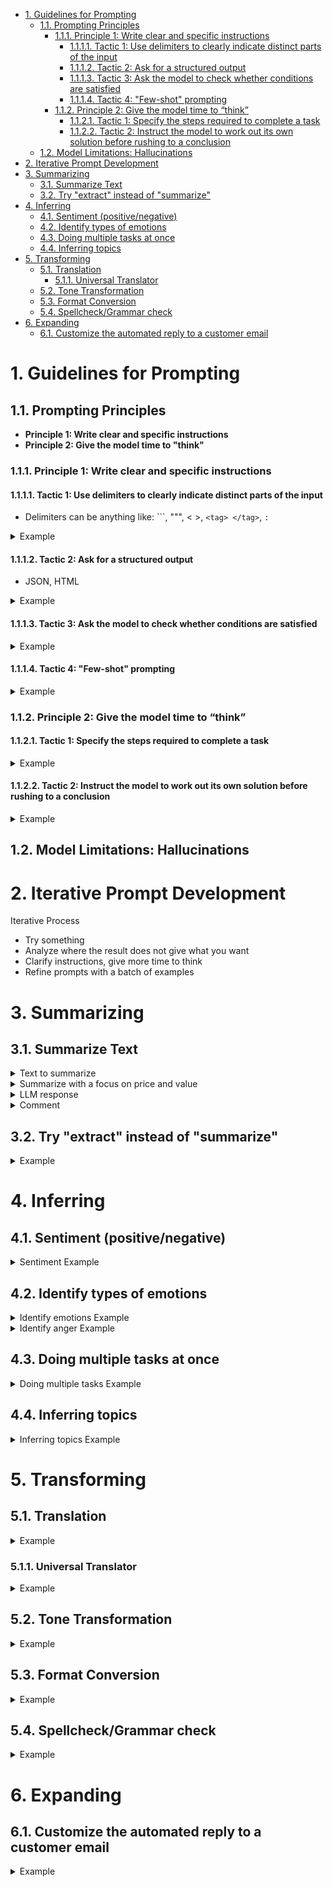 - [1. Guidelines for Prompting](#1-guidelines-for-prompting)
  - [1.1. Prompting Principles](#11-prompting-principles)
    - [1.1.1. Principle 1: Write clear and specific instructions](#111-principle-1-write-clear-and-specific-instructions)
      - [1.1.1.1. Tactic 1: Use delimiters to clearly indicate distinct parts of the input](#1111-tactic-1-use-delimiters-to-clearly-indicate-distinct-parts-of-the-input)
      - [1.1.1.2. Tactic 2: Ask for a structured output](#1112-tactic-2-ask-for-a-structured-output)
      - [1.1.1.3. Tactic 3: Ask the model to check whether conditions are satisfied](#1113-tactic-3-ask-the-model-to-check-whether-conditions-are-satisfied)
      - [1.1.1.4. Tactic 4: "Few-shot" prompting](#1114-tactic-4-few-shot-prompting)
    - [1.1.2. Principle 2: Give the model time to “think”](#112-principle-2-give-the-model-time-to-think)
      - [1.1.2.1. Tactic 1: Specify the steps required to complete a task](#1121-tactic-1-specify-the-steps-required-to-complete-a-task)
      - [1.1.2.2. Tactic 2: Instruct the model to work out its own solution before rushing to a conclusion](#1122-tactic-2-instruct-the-model-to-work-out-its-own-solution-before-rushing-to-a-conclusion)
  - [1.2. Model Limitations: Hallucinations](#12-model-limitations-hallucinations)
- [2. Iterative Prompt Development](#2-iterative-prompt-development)
- [3. Summarizing](#3-summarizing)
  - [3.1. Summarize Text](#31-summarize-text)
  - [3.2. Try "extract" instead of "summarize"](#32-try-extract-instead-of-summarize)
- [4. Inferring](#4-inferring)
  - [4.1. Sentiment (positive/negative)](#41-sentiment-positivenegative)
  - [4.2. Identify types of emotions](#42-identify-types-of-emotions)
  - [4.3. Doing multiple tasks at once](#43-doing-multiple-tasks-at-once)
  - [4.4. Inferring topics](#44-inferring-topics)
- [5. Transforming](#5-transforming)
  - [5.1. Translation](#51-translation)
    - [5.1.1. Universal Translator](#511-universal-translator)
  - [5.2. Tone Transformation](#52-tone-transformation)
  - [5.3. Format Conversion](#53-format-conversion)
  - [5.4. Spellcheck/Grammar check](#54-spellcheckgrammar-check)
- [6. Expanding](#6-expanding)
  - [6.1. Customize the automated reply to a customer email](#61-customize-the-automated-reply-to-a-customer-email)


# 1. Guidelines for Prompting
## 1.1. Prompting Principles
- **Principle 1: Write clear and specific instructions**
- **Principle 2: Give the model time to "think"**
### 1.1.1. Principle 1: Write clear and specific instructions
#### 1.1.1.1. Tactic 1: Use delimiters to clearly indicate distinct parts of the input
- Delimiters can be anything like: ```, """, < >, `<tag> </tag>`, `:`
<details>
    <summary>Example</summary>
prompt = f"""
Summarize the text delimited by triple backticks \ 
into a single sentence.
```{text}```
"""
</details>

#### 1.1.1.2. Tactic 2: Ask for a structured output
- JSON, HTML

<details/>
    <summary>Example</summary>
prompt = f"""
Generate a list of three made-up book titles along \ 
with their authors and genres. 
Provide them in JSON format with the following keys: 
book_id, title, author, genre.
"""
</details>

#### 1.1.1.3. Tactic 3: Ask the model to check whether conditions are satisfied

<details/>
    <summary>Example</summary>
prompt = f"""
You will be provided with text delimited by triple quotes. 
If it contains a sequence of instructions, \ 
re-write those instructions in the following format:

Step 1 - ...
Step 2 - …
…
Step N - …

If the text does not contain a sequence of instructions, \ 
then simply write \"No steps provided.\"

\"\"\"{text_1}\"\"\"
"""
</details>

#### 1.1.1.4. Tactic 4: "Few-shot" prompting

<details/>
    <summary>Example</summary>
prompt = f"""
Your task is to answer in a consistent style.

<child>: Teach me about patience.

<grandparent>: The river that carves the deepest \ 
valley flows from a modest spring; the \ 
grandest symphony originates from a single note; \ 
the most intricate tapestry begins with a solitary thread.

<child>: Teach me about resilience.
"""
</details>

### 1.1.2. Principle 2: Give the model time to “think” 

#### 1.1.2.1. Tactic 1: Specify the steps required to complete a task

<details>
    <summary>Example</summary>
prompt = f"""
Your task is to perform the following actions: 
1 - Summarize the following text delimited by 
  <> with 1 sentence.
2 - Translate the summary into French.
3 - List each name in the French summary.
4 - Output a json object that contains the 
  following keys: french_summary, num_names.

Use the following format:
Text: <text to summarize>
Summary: <summary>
Translation: <summary translation>
Names: <list of names in summary>
Output JSON: <json with summary and num_names>

Text: <{text}>
"""
</details>

#### 1.1.2.2. Tactic 2: Instruct the model to work out its own solution before rushing to a conclusion

<details>
    <summary>Example</summary>
prompt = f"""
Your task is to determine if the student's solution \
is correct or not.
To solve the problem do the following:
- First, work out your own solution to the problem including the final total. 
- Then compare your solution to the student's solution \ 
and evaluate if the student's solution is correct or not. 
Don't decide if the student's solution is correct until 
you have done the problem yourself.

Use the following format:
Question:
```
question here
```
Student's solution:
```
student's solution here
```
Actual solution:
```
steps to work out the solution and your solution here
```
Is the student's solution the same as actual solution \
just calculated:
```
yes or no
```
Student grade:
```
correct or incorrect
```

Question:
```
I'm building a solar power installation and I need help \
working out the financials. 
- Land costs $100 / square foot
- I can buy solar panels for $250 / square foot
- I negotiated a contract for maintenance that will cost \
me a flat $100k per year, and an additional $10 / square \
foot
What is the total cost for the first year of operations \
as a function of the number of square feet.
``` 
Student's solution:
```
Let x be the size of the installation in square feet.
Costs:
1. Land cost: 100x
2. Solar panel cost: 250x
3. Maintenance cost: 100,000 + 100x
Total cost: 100x + 250x + 100,000 + 100x = 450x + 100,000
```
Actual solution:
"""
</details>

## 1.2. Model Limitations: Hallucinations

# 2. Iterative Prompt Development

Iterative Process
- Try something
- Analyze where the result does not give what you want
- Clarify instructions, give more time to think
- Refine prompts with a batch of examples

# 3. Summarizing
## 3.1. Summarize Text
<details>
    <summary>Text to summarize</summary>
prod_review = """
Got this panda plush toy for my daughter's birthday, \
who loves it and takes it everywhere. It's soft and \ 
super cute, and its face has a friendly look. It's \ 
a bit small for what I paid though. I think there \ 
might be other options that are bigger for the \ 
same price. It arrived a day earlier than expected, \ 
so I got to play with it myself before I gave it \ 
to her.
"""
</details>

<details>
    <summary>Summarize with a focus on price and value</summary>
prompt = f"""
Your task is to generate a short summary of a product \
review from an ecommerce site to give feedback to the \
pricing deparmtment, responsible for determining the \
price of the product.  

Summarize the review below, delimited by triple 
backticks, in at most 30 words, and focusing on any aspects \
that are relevant to the price and perceived value. 

Review: ```{prod_review}```
"""
</details>

<details>
    <summary>LLM response</summary>
The panda plush toy is loved for its softness and cuteness, but some customers feel it's a bit small for the price.
</details>

<details>
    <summary>Comment</summary>
Summaries include topics that are not related to the topic of focus.
</details>

## 3.2. Try "extract" instead of "summarize"

<details>
    <summary>Example</summary>
prompt = f"""
Your task is to extract relevant information from \ 
a product review from an ecommerce site to give \
feedback to the Shipping department. 

From the review below, delimited by triple quotes \
extract the information relevant to shipping and \ 
delivery. Limit to 30 words. 

Review: ```{prod_review}```
"""
</details>

# 4. Inferring
## 4.1. Sentiment (positive/negative)

<details>
    <summary>Sentiment Example</summary>
prompt = f"""
What is the sentiment of the following product review, 
which is delimited with triple backticks?

Give your answer as a single word, either "positive" \
or "negative".

Review text: '''{lamp_review}'''
"""
</details>

## 4.2. Identify types of emotions
<details>
    <summary>Identify emotions Example</summary>
prompt = f"""
Identify a list of emotions that the writer of the \
following review is expressing. Include no more than \
five items in the list. Format your answer as a list of \
lower-case words separated by commas.

Review text: '''{lamp_review}'''
"""
</details>

<details>
    <summary>Identify anger Example</summary>
prompt = f"""
Is the writer of the following review expressing anger?\
The review is delimited with triple backticks. \
Give your answer as either yes or no.

Review text: '''{lamp_review}'''
"""
</details>

## 4.3. Doing multiple tasks at once
<details>
    <summary>Doing multiple tasks Example</summary>
prompt = f"""
Identify the following items from the review text: 
- Sentiment (positive or negative)
- Is the reviewer expressing anger? (true or false)
- Item purchased by reviewer
- Company that made the item

The review is delimited with triple backticks. \
Format your response as a JSON object with \
"Sentiment", "Anger", "Item" and "Brand" as the keys.
If the information isn't present, use "unknown" \
as the value.
Make your response as short as possible.
Format the Anger value as a boolean.

Review text: '''{lamp_review}'''
"""
</details>

## 4.4. Inferring topics
<details>
    <summary>Inferring topics Example</summary>
prompt = f"""
Determine five topics that are being discussed in the \
following text, which is delimited by triple backticks.

Make each item one or two words long. 

Format your response as a list of items separated by commas.

Text sample: '''{story}'''
"""
</details>

# 5. Transforming

## 5.1. Translation

<details>
    <summary>Example</summary>
prompt = f"""
Translate the following English text to Spanish: \ 
```Hi, I would like to order a blender```
"""

prompt = f"""
Tell me which language this is: 
```Combien coûte le lampadaire?```
"""

prompt = f"""
Translate the following  text to French and Spanish
and English pirate: \
```I want to order a basketball```
"""

prompt = f"""
Translate the following text to Spanish in both the \
formal and informal forms: 
'Would you like to order a pillow?'
"""
</details>

### 5.1.1. Universal Translator

<details>
    <summary>Example</summary>
for issue in user_messages:
    prompt = f"Tell me what language this is: ```{issue}```"
    lang = get_completion(prompt)
    print(f"Original message ({lang}): {issue}")

    prompt = f"""
    Translate the following  text to English \
    and Korean: ```{issue}```
    """
</details>

## 5.2. Tone Transformation

<details>
    <summary>Example</summary>
prompt = f"""
Translate the following from slang to a business letter: 
'Dude, This is Joe, check out this spec on this standing lamp.'
"""
</details>

## 5.3. Format Conversion

<details>
    <summary>Example</summary>
prompt = f"""
Translate the following python dictionary from JSON to an HTML \
table with column headers and title: {data_json}
"""
</details>

## 5.4. Spellcheck/Grammar check

<details>
    <summary>Example</summary>
for t in text:
    prompt = f"""Proofread and correct the following text
    and rewrite the corrected version. If you don't find
    and errors, just say "No errors found". Don't use 
    any punctuation around the text:
    ```{t}```"""

prompt = f"""
proofread and correct this review. Make it more compelling. 
Ensure it follows APA style guide and targets an advanced reader. 
Output in markdown format.
Text: ```{text}```
"""
</details>

# 6. Expanding
## 6.1. Customize the automated reply to a customer email

<details>
    <summary>Example</summary>
prompt = f"""
You are a customer service AI assistant.
Your task is to send an email reply to a valued customer.
Given the customer email delimited by ```, \
Generate a reply to thank the customer for their review.
If the sentiment is positive or neutral, thank them for \
their review.
If the sentiment is negative, apologize and suggest that \
they can reach out to customer service. 
Make sure to use specific details from the review.
Write in a concise and professional tone.
Sign the email as `AI customer agent`.
Customer review: ```{review}```
Review sentiment: {sentiment}
"""
</details>